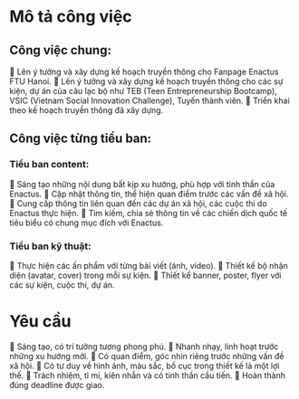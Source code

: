 # Mô tả công việc
## Công việc chung:
🔹 Lên ý tưởng và xây dựng kế hoạch truyền thông cho Fanpage Enactus FTU Hanoi.
🔹 Lên ý tưởng và xây dựng kế hoạch truyền thông cho các sự kiện, dự án của câu lạc bộ như TEB (Teen Entrepreneurship Bootcamp), VSIC (Vietnam Social Innovation Challenge), Tuyến thành viên.
🔹 Triển khai theo kế hoạch truyền thông đã xây dựng.
## Công việc từng tiểu ban:
### Tiểu ban content:
🔹 Sáng tạo những nội dung bất kịp xu hướng, phù hợp với tinh thần của Enactus.
🔹 Cập nhật thông tin, thể hiện quan điểm trước các vấn đề xã hội.
🔹 Cung cấp thông tin liên quan đến các dự án xã hội, các cuộc thi do Enactus thực hiện.
🔹 Tìm kiếm, chia sẻ thông tin về các chiến dịch quốc tế tiêu biểu có chung mục đích với Enactus.
### Tiểu ban kỹ thuật:
🔹 Thực hiện các ấn phẩm với từng bài viết (ánh, video).
🔹 Thiết kế bộ nhận diện (avatar, cover) trong mỗi sự kiện.
🔹 Thiết kế banner, poster, flyer với các sự kiện, cuộc thi, dự án.

# Yêu cầu
🔹 Sáng tạo, có trí tưởng tượng phong phú.
🔹 Nhanh nhạy, linh hoạt trước những xu hướng mới.
🔹 Có quan điểm, góc nhìn riêng trước những vấn đề xã hội.
🔹 Có tư duy về hình ảnh, màu sắc, bố cục trong thiết kế là một lợi thế.
🔹 Trách nhiệm, tỉ mỉ, kiên nhẫn và có tinh thần cầu tiến.
🔹 Hoàn thành đúng deadline được giao.